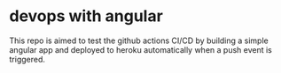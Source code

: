 # devops with angular 

This repo is aimed to test the github actions CI/CD by building a simple angular app and deployed to heroku automatically when a push event is triggered.


